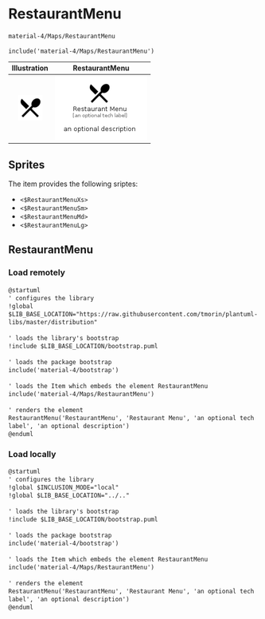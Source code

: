 # RestaurantMenu


```text
material-4/Maps/RestaurantMenu
```

```text
include('material-4/Maps/RestaurantMenu')
```



| Illustration | RestaurantMenu |
| :---: | :---: |
| ![illustration for Illustration](../../material-4/Maps/RestaurantMenu.png) | ![illustration for RestaurantMenu](../../material-4/Maps/RestaurantMenu.Local.png) |



## Sprites
The item provides the following sriptes:

- `<$RestaurantMenuXs>`
- `<$RestaurantMenuSm>`
- `<$RestaurantMenuMd>`
- `<$RestaurantMenuLg>`





## RestaurantMenu

### Load remotely
```plantuml
@startuml
' configures the library
!global $LIB_BASE_LOCATION="https://raw.githubusercontent.com/tmorin/plantuml-libs/master/distribution"

' loads the library's bootstrap
!include $LIB_BASE_LOCATION/bootstrap.puml

' loads the package bootstrap
include('material-4/bootstrap')

' loads the Item which embeds the element RestaurantMenu
include('material-4/Maps/RestaurantMenu')

' renders the element
RestaurantMenu('RestaurantMenu', 'Restaurant Menu', 'an optional tech label', 'an optional description')
@enduml
```

### Load locally
```plantuml
@startuml
' configures the library
!global $INCLUSION_MODE="local"
!global $LIB_BASE_LOCATION="../.."

' loads the library's bootstrap
!include $LIB_BASE_LOCATION/bootstrap.puml

' loads the package bootstrap
include('material-4/bootstrap')

' loads the Item which embeds the element RestaurantMenu
include('material-4/Maps/RestaurantMenu')

' renders the element
RestaurantMenu('RestaurantMenu', 'Restaurant Menu', 'an optional tech label', 'an optional description')
@enduml
```

